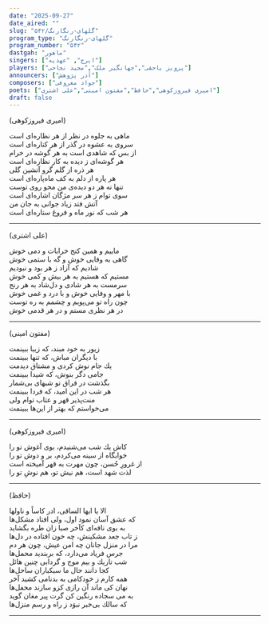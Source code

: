 ```yaml
---
date: "2025-09-27"
date_aired: ""
slug: "گلهای-رنگارنگ/۵۴۲"
program_type: "گلهای-رنگارنگ"
program_number: "۵۴۲"
dastgah: "ماهور"
singers: ["ایرج", "عهدیه"]
players: ["پرویز یاحقی","جهانگیر ملک","مجید نجاحی"]
announcers: ["آذر پژوهش"]
composers: ["جواد معروفی"]
poets: ["امیری فیروزکوهی","حافظ","مفتون امینی","علی اشتری"]
draft: false
---
```


(امیری فیروزکوهی)

ماهی به جلوه در نظر از هر نظاره‌ای است  
سروی به عشوه در گذر از هر كناره‌ای است  
از بس كه شاهدی است به هر گوشه در خرام  
هر گوشه‌ای ز دیده به كار نظاره‌ای است  
هر ذره از گلم گرو آتشین گلی  
هر پاره از دلم به كف ماه‌پاره‌ای است  
تنها نه هر دو دیده‌ی من محو روی توست  
سوی توام ز هر سر مژگان اشاره‌ای است  
آتش فتد زیاد جوانی به جان من  
هر شب كه نور ماه و فروغ ستاره‌ای است

---

(علی اشتری)

ماییم و همین كنج خرابات و دمی خوش  
گاهی به وفایی خوش و گه با ستمی خوش  
شادیم كه آزاد ز هر بود و نبودیم  
مستیم كه هستیم به هر بیش و كمی خوش  
سرمست به هر شادی و دل‌شاد به هر رنج  
با مهر و وفایی خوش و با درد و غمی خوش  
چون راه تو می‌پویم و چشمم به ره توست  
در هر نظری مستم و در هر قدمی خوش

---

(مفتون امینی)

زیور به خود مبند، كه زیبا ببینمت  
با دیگران مباش، كه تنها ببینمت  
یك جام نوش كردی و مشتاق دیدمت  
جامی دگر بنوش، كه شیدا ببینمت  
بگذشت در فراق تو شبهای بی‌شمار  
هر شب در این امید، كه فردا ببینمت  
منت‌پذیر قهر و عتاب توام ولی  
می‌خواستم كه بهتر از این‌ها ببینمت

---

(امیری فیروزکوهی)

كاش یك شب می‌شنیدم، بوی آغوش تو را  
خوابگاه از سینه می‌كردم، بر و دوش تو را  
از غرورِ حُسن، چون مهرت به قهر آمیخته است  
لذت شهد است، هم نیش تو، هم نوشِ تو را

---

(حافظ)

الا یا ایها الساقی، ادر كاساً و ناولها  
كه عشق آسان نمود اول، ولی افتاد مشكل‌ها  
به بوی نافه‌ای كآخر صبا زان طره بگشاید  
ز تاب جعد مشكینش، چه خون افتاده در دل‌ها  
مرا در منزل جانان چه امن عیش، چون هر دم  
جرس فریاد می‌دارد، كه بربندید محمل‌ها  
شب تاریك و بیم موج و گردابی چنین هائل  
كجا دانند حال ما سبكباران ساحل‌ها  
همه كارم ز خودكامی به بدنامی كشید آخر  
نهان كی ماند آن رازی كزو سازند محفل‌ها  
به می سجاده رنگین كن گرت پیر مغان گوید  
كه سالك بی‌خبر نبوَد ز راه و رسم منزل‌ها

---

